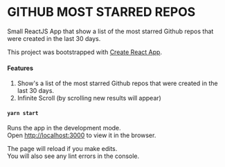 # GITHUB MOST STARRED REPOS

Small ReactJS App that show a list of the most starred Github repos that were created in the last 30 days.

This project was bootstrapped with [Create React App](https://github.com/facebook/create-react-app).
#### Features
 1. Show's a list of the most starred Github repos that were created in the last 30 days.
 2. Infinite Scroll (by scrolling new results will appear)
#### `yarn start`

Runs the app in the development mode.<br />
Open [http://localhost:3000](http://localhost:3000) to view it in the browser.

The page will reload if you make edits.<br />
You will also see any lint errors in the console.